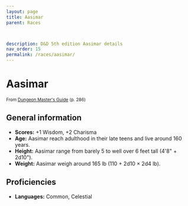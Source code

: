```yaml
---
layout: page
title: Aasimar
parent: Races



description: D&D 5th edition Aasimar details
nav_order: 15
permalink: /races/aasimar/
---
```


# Aasimar

<small>From <a target="_blank" href="https://dnd.wizards.com/products/tabletop-games/rpg-products/dungeon-masters-guide">Dungeon Master's Guide</a> (p. 286)</small>

## General information

- **Scores:** +1 Wisdom, +2 Charisma
- **Age:** Aasimar reach adulthood in their late teens and live around 160 years.
- **Height:** Aasimar range from barely 5 to well over 6 feet tall (4'8" + 2d10").
- **Weight:** Aasimar weigh around 165 lb (110 + 2d10 × 2d4 lb).

## Proficiencies

- **Languages:** Common, Celestial